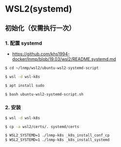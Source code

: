 # WSL2(systemd)

## 初始化（仅需执行一次）

### 1. 配置 systemd

* https://github.com/khs1994-docker/lnmp/blob/19.03/wsl2/README.systemd.md

```bash
$ cd ~/lnmp/wsl2/ubuntu-wsl2-systemd-script

$ wsl -d wsl-k8s

$ apt install sudo

$ bash ubuntu-wsl2-systemd-script.sh
```

### 2. 安装

```bash
$ wsl -d wsl-k8s

$ cp -a wsl2/certs/. systemd/certs

$ WSL2_SYSTEMD=1 ./lnmp-k8s _k8s_install_conf_cp
$ WSL2_SYSTEMD=1 ./lnmp-k8s _k8s_install_systemd
```
